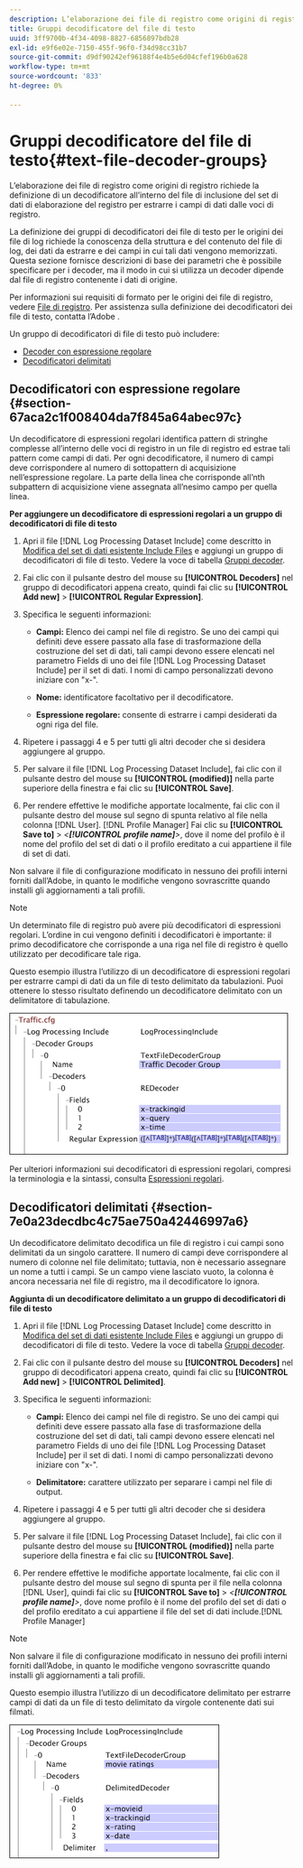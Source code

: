 ```yaml
---
description: L’elaborazione dei file di registro come origini di registro richiede la definizione di un decodificatore all’interno del file di inclusione del set di dati di elaborazione del registro per estrarre i campi di dati dalle voci di registro.
title: Gruppi decodificatore del file di testo
uuid: 3ff9700b-4f34-4098-8827-6856897bdb28
exl-id: e9f6e02e-7150-455f-96f0-f34d98cc31b7
source-git-commit: d9df90242ef96188f4e4b5e6d04cfef196b0a628
workflow-type: tm+mt
source-wordcount: '833'
ht-degree: 0%

---
```


# Gruppi decodificatore del file di testo{#text-file-decoder-groups}

L’elaborazione dei file di registro come origini di registro richiede la definizione di un decodificatore all’interno del file di inclusione del set di dati di elaborazione del registro per estrarre i campi di dati dalle voci di registro.

La definizione dei gruppi di decodificatori dei file di testo per le origini dei file di log richiede la conoscenza della struttura e del contenuto del file di log, dei dati da estrarre e dei campi in cui tali dati vengono memorizzati. Questa sezione fornisce descrizioni di base dei parametri che è possibile specificare per i decoder, ma il modo in cui si utilizza un decoder dipende dal file di registro contenente i dati di origine.

Per informazioni sui requisiti di formato per le origini dei file di registro, vedere [File di registro](../../../../../home/c-dataset-const-proc/c-log-proc-config-file/c-log-sources.md#concept-3d4fb817c057447d90f166b1183b461e). Per assistenza sulla definizione dei decodificatori dei file di testo, contatta l’Adobe .

Un gruppo di decodificatori di file di testo può includere:

* [Decoder con espressione regolare](../../../../../home/c-dataset-const-proc/c-dataset-inc-files/c-types-dataset-inc-files/c-log-proc-dataset-inc-files/c-text-file-dec-groups.md#section-67aca2c1f008404da7f845a64abec97c)
* [Decodificatori delimitati](../../../../../home/c-dataset-const-proc/c-dataset-inc-files/c-types-dataset-inc-files/c-log-proc-dataset-inc-files/c-text-file-dec-groups.md#section-7e0a23decdbc4c75ae750a42446997a6)

## Decodificatori con espressione regolare {#section-67aca2c1f008404da7f845a64abec97c}

Un decodificatore di espressioni regolari identifica pattern di stringhe complesse all’interno delle voci di registro in un file di registro ed estrae tali pattern come campi di dati. Per ogni decodificatore, il numero di campi deve corrispondere al numero di sottopattern di acquisizione nell’espressione regolare. La parte della linea che corrisponde all’nth subpattern di acquisizione viene assegnata all’nesimo campo per quella linea.

**Per aggiungere un decodificatore di espressioni regolari a un gruppo di decodificatori di file di testo**

1. Apri il file [!DNL Log Processing Dataset Include] come descritto in [Modifica del set di dati esistente Include Files](../../../../../home/c-dataset-const-proc/c-dataset-inc-files/c-work-dataset-inc-files/t-edit-ex-dataset-inc-files.md#task-456c04e38ebc425fb35677a6bb6aa077) e aggiungi un gruppo di decodificatori di file di testo. Vedere la voce di tabella [Gruppi decoder](../../../../../home/c-dataset-const-proc/c-dataset-inc-files/c-types-dataset-inc-files/c-log-proc-dataset-inc-files/c-log-proc-dataset-inc-files.md#concept-999475a22519432e98844622ca95b6ab).

1. Fai clic con il pulsante destro del mouse su **[!UICONTROL Decoders]** nel gruppo di decodificatori appena creato, quindi fai clic su **[!UICONTROL Add new]** > **[!UICONTROL Regular Expression]**.

1. Specifica le seguenti informazioni:

   * **Campi:** Elenco dei campi nel file di registro. Se uno dei campi qui definiti deve essere passato alla fase di trasformazione della costruzione del set di dati, tali campi devono essere elencati nel parametro Fields di uno dei file [!DNL Log Processing Dataset Include] per il set di dati. I nomi di campo personalizzati devono iniziare con &quot;x-&quot;.

   * **Nome:** identificatore facoltativo per il decodificatore.
   * **Espressione regolare:** consente di estrarre i campi desiderati da ogni riga del file.

1. Ripetere i passaggi 4 e 5 per tutti gli altri decoder che si desidera aggiungere al gruppo.
1. Per salvare il file [!DNL Log Processing Dataset Include], fai clic con il pulsante destro del mouse su **[!UICONTROL (modified)]** nella parte superiore della finestra e fai clic su **[!UICONTROL Save]**.

1. Per rendere effettive le modifiche apportate localmente, fai clic con il pulsante destro del mouse sul segno di spunta relativo al file nella colonna [!DNL User]. [!DNL Profile Manager] Fai clic su **[!UICONTROL Save to]** > *&lt;**[!UICONTROL profile name]**>*, dove il nome del profilo è il nome del profilo del set di dati o il profilo ereditato a cui appartiene il file di set di dati.

Non salvare il file di configurazione modificato in nessuno dei profili interni forniti dall’Adobe, in quanto le modifiche vengono sovrascritte quando installi gli aggiornamenti a tali profili.

>[!NOTE]
>
>Un determinato file di registro può avere più decodificatori di espressioni regolari. L’ordine in cui vengono definiti i decodificatori è importante: il primo decodificatore che corrisponde a una riga nel file di registro è quello utilizzato per decodificare tale riga.

Questo esempio illustra l’utilizzo di un decodificatore di espressioni regolari per estrarre campi di dati da un file di testo delimitato da tabulazioni. Puoi ottenere lo stesso risultato definendo un decodificatore delimitato con un delimitatore di tabulazione.

![](assets/cfg_LogProcessingInclude_RegExpDecoder.png)

Per ulteriori informazioni sui decodificatori di espressioni regolari, compresi la terminologia e la sintassi, consulta [Espressioni regolari](../../../../../home/c-dataset-const-proc/c-reg-exp.md#concept-070077baa419475094ef0469e92c5b9c).

## Decodificatori delimitati {#section-7e0a23decdbc4c75ae750a42446997a6}

Un decodificatore delimitato decodifica un file di registro i cui campi sono delimitati da un singolo carattere. Il numero di campi deve corrispondere al numero di colonne nel file delimitato; tuttavia, non è necessario assegnare un nome a tutti i campi. Se un campo viene lasciato vuoto, la colonna è ancora necessaria nel file di registro, ma il decodificatore lo ignora.

**Aggiunta di un decodificatore delimitato a un gruppo di decodificatori di file di testo**

1. Apri il file [!DNL Log Processing Dataset Include] come descritto in [Modifica del set di dati esistente Include Files](../../../../../home/c-dataset-const-proc/c-dataset-inc-files/c-work-dataset-inc-files/t-edit-ex-dataset-inc-files.md#task-456c04e38ebc425fb35677a6bb6aa077) e aggiungi un gruppo di decodificatori di file di testo. Vedere la voce di tabella [Gruppi decoder](../../../../../home/c-dataset-const-proc/c-dataset-inc-files/c-types-dataset-inc-files/c-log-proc-dataset-inc-files/c-log-proc-dataset-inc-files.md#concept-999475a22519432e98844622ca95b6ab).

1. Fai clic con il pulsante destro del mouse su **[!UICONTROL Decoders]** nel gruppo di decodificatori appena creato, quindi fai clic su **[!UICONTROL Add new]** > **[!UICONTROL Delimited]**.

1. Specifica le seguenti informazioni:

   * **Campi:** Elenco dei campi nel file di registro. Se uno dei campi qui definiti deve essere passato alla fase di trasformazione della costruzione del set di dati, tali campi devono essere elencati nel parametro Fields di uno dei file [!DNL Log Processing Dataset Include] per il set di dati. I nomi di campo personalizzati devono iniziare con &quot;x-&quot;.

   * **Delimitatore:** carattere utilizzato per separare i campi nel file di output.

1. Ripetere i passaggi 4 e 5 per tutti gli altri decoder che si desidera aggiungere al gruppo.
1. Per salvare il file [!DNL Log Processing Dataset Include], fai clic con il pulsante destro del mouse su **[!UICONTROL (modified)]** nella parte superiore della finestra e fai clic su **[!UICONTROL Save]**.

1. Per rendere effettive le modifiche apportate localmente, fai clic con il pulsante destro del mouse sul segno di spunta per il file nella colonna [!DNL User], quindi fai clic su **[!UICONTROL Save to]** > *&lt;**[!UICONTROL profile name]**>*, dove nome profilo è il nome del profilo del set di dati o del profilo ereditato a cui appartiene il file del set di dati include.[!DNL Profile Manager]

>[!NOTE]
>
>Non salvare il file di configurazione modificato in nessuno dei profili interni forniti dall’Adobe, in quanto le modifiche vengono sovrascritte quando installi gli aggiornamenti a tali profili.

Questo esempio illustra l’utilizzo di un decodificatore delimitato per estrarre campi di dati da un file di testo delimitato da virgole contenente dati sui filmati.

![](assets/cfg_LogProcessingInclude_DelimitedDecoder.png)
